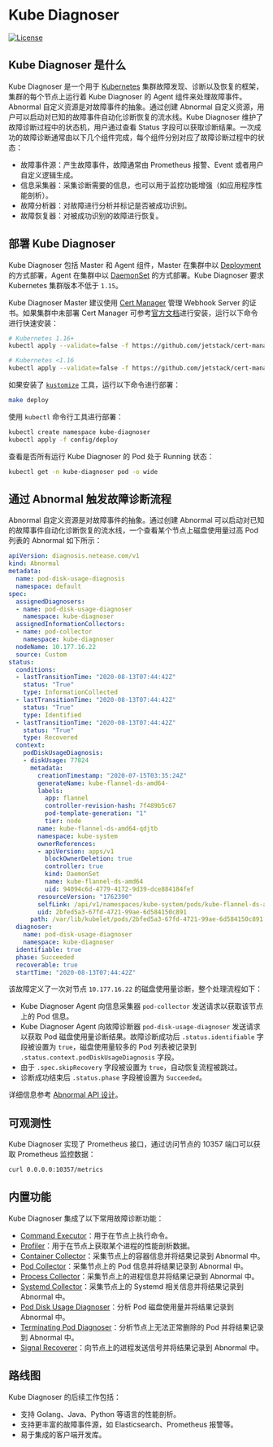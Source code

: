 # Kube Diagnoser

[![License](https://img.shields.io/badge/License-Apache%202.0-blue.svg)](https://opensource.org/licenses/Apache-2.0)

## Kube Diagnoser 是什么

Kube Diagnoser 是一个用于 [Kubernetes](https://kubernetes.io) 集群故障发现、诊断以及恢复的框架，集群的每个节点上运行着 Kube Diagnoser 的 Agent 组件来处理故障事件。Abnormal 自定义资源是对故障事件的抽象。通过创建 Abnormal 自定义资源，用户可以启动对已知的故障事件自动化诊断恢复的流水线。Kube Diagnoser 维护了故障诊断过程中的状态机，用户通过查看 Status 字段可以获取诊断结果。一次成功的故障诊断通常由以下几个组件完成，每个组件分别对应了故障诊断过程中的状态：

* 故障事件源：产生故障事件，故障通常由 Prometheus 报警、Event 或者用户自定义逻辑生成。
* 信息采集器：采集诊断需要的信息，也可以用于监控功能增强（如应用程序性能剖析）。
* 故障分析器：对故障进行分析并标记是否被成功识别。
* 故障恢复器：对被成功识别的故障进行恢复。

## 部署 Kube Diagnoser

Kube Diagnoser 包括 Master 和 Agent 组件，Master 在集群中以 [Deployment](https://kubernetes.io/docs/concepts/workloads/controllers/deployment/) 的方式部署，Agent 在集群中以 [DaemonSet](https://kubernetes.io/docs/concepts/workloads/controllers/daemonset/) 的方式部署。Kube Diagnoser 要求 Kubernetes 集群版本不低于 `1.15`。

Kube Diagnoser Master 建议使用 [Cert Manager](https://github.com/jetstack/cert-manager) 管理 Webhook Server 的证书。如果集群中未部署 Cert Manager 可参考[官方文档](https://cert-manager.io/docs/installation/kubernetes/)进行安装，运行以下命令进行快速安装：

```bash
# Kubernetes 1.16+
kubectl apply --validate=false -f https://github.com/jetstack/cert-manager/releases/download/v1.0.2/cert-manager.yaml

# Kubernetes <1.16
kubectl apply --validate=false -f https://github.com/jetstack/cert-manager/releases/download/v1.0.2/cert-manager-legacy.yaml
```

如果安装了 [`kustomize`](https://github.com/kubernetes-sigs/kustomize) 工具，运行以下命令进行部署：

```bash
make deploy
```

使用 `kubectl` 命令行工具进行部署：

```bash
kubectl create namespace kube-diagnoser
kubectl apply -f config/deploy
```

查看是否所有运行 Kube Diagnoser 的 Pod 处于 Running 状态：

```bash
kubectl get -n kube-diagnoser pod -o wide
```

## 通过 Abnormal 触发故障诊断流程

Abnormal 自定义资源是对故障事件的抽象。通过创建 Abnormal 可以启动对已知的故障事件自动化诊断恢复的流水线，一个查看某个节点上磁盘使用量过高 Pod 列表的 Abnormal 如下所示：

```yaml
apiVersion: diagnosis.netease.com/v1
kind: Abnormal
metadata:
  name: pod-disk-usage-diagnosis
  namespace: default
spec:
  assignedDiagnosers:
  - name: pod-disk-usage-diagnoser
    namespace: kube-diagnoser
  assignedInformationCollectors:
  - name: pod-collector
    namespace: kube-diagnoser
  nodeName: 10.177.16.22
  source: Custom
status:
  conditions:
  - lastTransitionTime: "2020-08-13T07:44:42Z"
    status: "True"
    type: InformationCollected
  - lastTransitionTime: "2020-08-13T07:44:42Z"
    status: "True"
    type: Identified
  - lastTransitionTime: "2020-08-13T07:44:42Z"
    status: "True"
    type: Recovered
  context:
    podDiskUsageDiagnosis:
    - diskUsage: 77824
      metadata:
        creationTimestamp: "2020-07-15T03:35:24Z"
        generateName: kube-flannel-ds-amd64-
        labels:
          app: flannel
          controller-revision-hash: 7f489b5c67
          pod-template-generation: "1"
          tier: node
        name: kube-flannel-ds-amd64-qdjtb
        namespace: kube-system
        ownerReferences:
        - apiVersion: apps/v1
          blockOwnerDeletion: true
          controller: true
          kind: DaemonSet
          name: kube-flannel-ds-amd64
          uid: 94094c6d-4779-4172-9d39-dce884184fef
        resourceVersion: "1762390"
        selfLink: /api/v1/namespaces/kube-system/pods/kube-flannel-ds-amd64-qdjtb
        uid: 2bfed5a3-67fd-4721-99ae-6d584150c891
      path: /var/lib/kubelet/pods/2bfed5a3-67fd-4721-99ae-6d584150c891
  diagnoser:
    name: pod-disk-usage-diagnoser
    namespace: kube-diagnoser
  identifiable: true
  phase: Succeeded
  recoverable: true
  startTime: "2020-08-13T07:44:42Z"
```

该故障定义了一次对节点 `10.177.16.22` 的磁盘使用量诊断，整个处理流程如下：

* Kube Diagnoser Agent 向信息采集器 `pod-collector` 发送请求以获取该节点上的 Pod 信息。
* Kube Diagnoser Agent 向故障诊断器 `pod-disk-usage-diagnoser` 发送请求以获取 Pod 磁盘使用量诊断结果。故障诊断成功后 `.status.identifiable` 字段被设置为 `true`，磁盘使用量较多的 Pod 列表被记录到 `.status.context.podDiskUsageDiagnosis` 字段。
* 由于 `.spec.skipRecovery` 字段被设置为 `true`，自动恢复流程被跳过。
* 诊断成功结束后 `.status.phase` 字段被设置为 `Succeeded`。

详细信息参考 [Abnormal API 设计](./docs/architecture/abnormal.md)。

## 可观测性

Kube Diagnoser 实现了 Prometheus 接口，通过访问节点的 10357 端口可以获取 Prometheus 监控数据：

```bash
curl 0.0.0.0:10357/metrics
```

## 内置功能

Kube Diagnoser 集成了以下常用故障诊断功能：

* [Command Executor](./docs/design/command-executor.md)：用于在节点上执行命令。
* [Profiler](./docs/design/profiler.md)：用于在节点上获取某个进程的性能剖析数据。
* [Container Collector](./docs/information-collector/container-collector.md)：采集节点上的容器信息并将结果记录到 Abnormal 中。
* [Pod Collector](./docs/information-collector/pod-collector.md)：采集节点上的 Pod 信息并将结果记录到 Abnormal 中。
* [Process Collector](./docs/information-collector/process-collector.md)：采集节点上的进程信息并将结果记录到 Abnormal 中。
* [Systemd Collector](./docs/information-collector/systemd-collector.md)：采集节点上的 Systemd 相关信息并将结果记录到 Abnormal 中。
* [Pod Disk Usage Diagnoser](./docs/diagnoser/pod-disk-usage-diagnoser.md)：分析 Pod 磁盘使用量并将结果记录到 Abnormal 中。
* [Terminating Pod Diagnoser](./docs/diagnoser/terminating-pod-diagnoser.md)：分析节点上无法正常删除的 Pod 并将结果记录到 Abnormal 中。
* [Signal Recoverer](./docs/recoverer/signal-recoverer.md)：向节点上的进程发送信号并将结果记录到 Abnormal 中。

## 路线图

Kube Diagnoser 的后续工作包括：

* 支持 Golang、Java、Python 等语言的性能剖析。
* 支持更丰富的故障事件源，如 Elasticsearch、Prometheus 报警等。
* 易于集成的客户端开发库。
